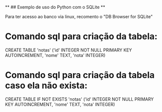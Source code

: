 ** ## Exemplo de uso do Python com o SQLite **

Para ter acesso ao banco via linux, recomento o "DB Browser for SQLite"

# Comando sql para criação da tabela:
CREATE TABLE 'notas' ('id' INTEGER NOT NULL PRIMARY KEY AUTOINCREMENT, 'nome' TEXT, 'nota' INTEGER)

# Comando sql para criação da tabela caso ela não exista:
CREATE TABLE IF NOT EXISTS 'notas' ('id' INTEGER NOT NULL PRIMARY KEY AUTOINCREMENT, 'nome' TEXT, 'nota' INTEGER)
